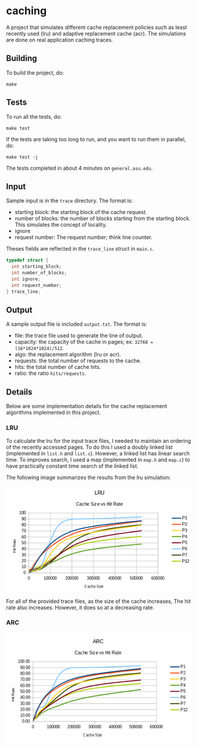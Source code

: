 # caching

A project that simulates different cache replacement policies such as
least recently used (lru) and adaptive replacement cache (acr). The
simulations are done on real application caching traces.

## Building

To build the project, do:

    make

## Tests

To run all the tests, do:

    make test

If the tests are taking too long to run, and you want to run them in
parallel, do:

    make test -j

The tests completed in about 4 minutes on `general.asu.edu`.

## Input

Sample input is in the `trace` directory. The format is:

- starting block: the starting block of the cache request.
- number of blocks: the number of blocks starting from the starting block.
  This simulates the concept of locality.
- ignore
- request number: The request number; think line counter.

Theses fields are reflected in the `trace_line` struct in `main.c`.

```c
typedef struct {
  int starting_block;
  int number_of_blocks;
  int ignore;
  int request_number;
} trace_line;
```

## Output

A sample output file is included `output.txt`. The format is:

- file: the trace file used to generate the line of output.
- capacity: the capacity of the cache in pages; ex: `32768 = (16*1024*1024)/512`.
- algo: the replacement algorithm (lru or acr).
- requests: the total number of requests to the cache.
- hits: the total number of cache hits.
- ratio: the ratio `hits/requests`.

## Details

Below are some implementation details for the cache replacement algorithms
implemented in this project.

### LRU

To calculate the lru for the input trace files, I needed to maintain an
ordering of the recently accessed pages. To do this I used a doubly linked
list (implemented in `list.h` and `list.c`). However, a linked list has
linear search time. To improves search, I used a map (implemented in
`map.h` and `map.c`) to have practically constant time search of the
linked list.

The following image summarizes the results from the lru simulation:

<img src="plot-lru.png" />

For all of the provided trace files, as the size of the cache increases, The hit
rate also increases. However, it does so at a decreasing rate.

### ARC

<img src="plot-arc.png" />

